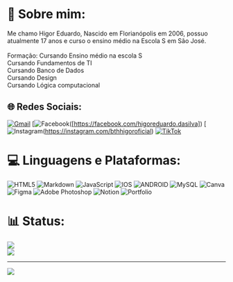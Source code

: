 # 💫 Sobre mim:
Me chamo Higor Eduardo, Nascido em Florianópolis em 2006, possuo atualmente 17 anos e curso o ensino médio na Escola S em São José.<br><br>Formação: Cursando Ensino médio na escola S<br>Cursando Fundamentos de TI<br>Cursando Banco de Dados<br>Cursando Design<br>Cursando Lógica computacional


## 🌐 Redes Sociais:
[![Gmail](https://img.shields.io/badge/Gmail-%23E60024.svg?logo=Gmail&logoColor=white)](https://mail.google.com/mail/u/0/?tab=rm&ogbl#inbox?compose=GTvVlcSDbtmMVhLnhnTGPPsmzsNbKBfSLQnbPMQjbvHcgjFFTHCqFNKDwncdgckgLtzcJPnmBlSvb)
[![Facebook](https://img.shields.io/badge/Facebook-%23E60024.svg?logo=facebook&logoColor=white)([https://facebook.com/higoreduardo.dasilva]) 
[![Instagram](https://img.shields.io/badge/Instagram-%23E4405F.svg?logo=Instagram&logoColor=white)(https://instagram.com/bthhigoroficial) 
[![TikTok](https://img.shields.io/badge/TikTok-%23000000.svg?logo=TikTok&logoColor=white)](https://tiktok.com/@bth_higor) 


# 💻 Linguagens e Plataformas:
![HTML5](https://img.shields.io/badge/html5-%23E34F26.svg?style=for-the-badge&logo=html5&logoColor=white) ![Markdown](https://img.shields.io/badge/markdown-%23000000.svg?style=for-the-badge&logo=markdown&logoColor=white) ![JavaScript](https://img.shields.io/badge/javascript-%23323330.svg?style=for-the-badge&logo=javascript&logoColor=%23F7DF1E) ![IOS](https://img.shields.io/badge/IOS-%2320232a.svg?style=for-the-badge&logo=apple&logoColor=white) ![ANDROID](https://img.shields.io/badge/android-%2320232a.svg?style=for-the-badge&logo=android&logoColor=%a4c639) ![MySQL](https://img.shields.io/badge/mysql-%2300f.svg?style=for-the-badge&logo=mysql&logoColor=white) ![Canva](https://img.shields.io/badge/Canva-%2300C4CC.svg?style=for-the-badge&logo=Canva&logoColor=white) 	![Figma](https://img.shields.io/badge/figma-%23F24E1E.svg?style=for-the-badge&logo=figma&logoColor=white) ![Adobe Photoshop](https://img.shields.io/badge/adobephotoshop-%2331A8FF.svg?style=for-the-badge&logo=adobephotoshop&logoColor=white) ![Notion](https://img.shields.io/badge/Notion-%23000000.svg?style=for-the-badge&logo=notion&logoColor=white) ![Portfolio](https://img.shields.io/badge/Portfolio-%23000000.svg?style=for-the-badge&logo=firefox&logoColor=#FF7139)
# 📊 Status:
![](https://github-readme-stats.vercel.app/api?username=HigorEduardo&theme=radical&hide_border=false&include_all_commits=false&count_private=false)<br/>
![](https://github-readme-streak-stats.herokuapp.com/?user=HigorEduardo&theme=radical&hide_border=false)<br/>

---
[![](https://visitcount.itsvg.in/api?id=HigorEduardo&icon=2&color=5)](https://visitcount.itsvg.in)

<!-- Proudly created with GPRM ( https://gprm.itsvg.in ) -->
